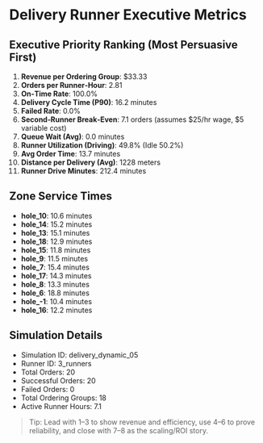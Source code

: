 # Delivery Runner Executive Metrics

## Executive Priority Ranking (Most Persuasive First)
1. **Revenue per Ordering Group**: $33.33
2. **Orders per Runner‑Hour**: 2.81
3. **On‑Time Rate**: 100.0%
4. **Delivery Cycle Time (P90)**: 16.2 minutes
5. **Failed Rate**: 0.0%
6. **Second‑Runner Break‑Even**: 7.1 orders (assumes $25/hr wage, $5 variable cost)
7. **Queue Wait (Avg)**: 0.0 minutes
8. **Runner Utilization (Driving)**: 49.8% (Idle 50.2%)
9. **Avg Order Time**: 13.7 minutes
10. **Distance per Delivery (Avg)**: 1228 meters
11. **Runner Drive Minutes**: 212.4 minutes

## Zone Service Times
- **hole_10**: 10.6 minutes
- **hole_14**: 15.2 minutes
- **hole_13**: 15.1 minutes
- **hole_18**: 12.9 minutes
- **hole_15**: 11.8 minutes
- **hole_9**: 11.5 minutes
- **hole_7**: 15.4 minutes
- **hole_17**: 14.3 minutes
- **hole_8**: 13.3 minutes
- **hole_6**: 18.8 minutes
- **hole_-1**: 10.4 minutes
- **hole_16**: 12.2 minutes


## Simulation Details
- Simulation ID: delivery_dynamic_05
- Runner ID: 3_runners
- Total Orders: 20
- Successful Orders: 20
- Failed Orders: 0
- Total Ordering Groups: 18
- Active Runner Hours: 7.1

> Tip: Lead with 1–3 to show revenue and efficiency, use 4–6 to prove reliability, and close with 7–8 as the scaling/ROI story.
